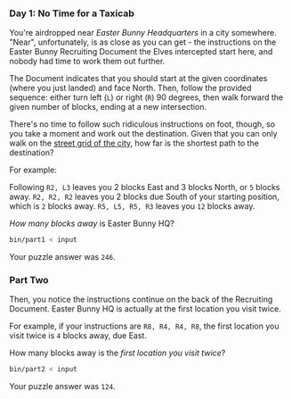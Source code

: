 ### Day 1: No Time for a Taxicab

You're airdropped near *Easter Bunny Headquarters* in a city somewhere. "Near", unfortunately, is as close as you can get - the instructions on the Easter Bunny Recruiting Document the Elves intercepted start here, and nobody had time to work them out further.

The Document indicates that you should start at the given coordinates (where you just landed) and face North. Then, follow the provided sequence: either turn left (`L`) or right (`R`) 90 degrees, then walk forward the given number of blocks, ending at a new intersection.

There's no time to follow such ridiculous instructions on foot, though, so you take a moment and work out the destination. Given that you can only walk on the [street grid of the city](https://en.wikipedia.org/wiki/Taxicab_geometry), how far is the shortest path to the destination?

For example:

Following `R2, L3` leaves you 2 blocks East and 3 blocks North, or `5` blocks away.
`R2, R2, R2` leaves you 2 blocks due South of your starting position, which is `2` blocks away.
`R5, L5, R5, R3` leaves you `12` blocks away.

*How many blocks away* is Easter Bunny HQ?

```bash
bin/part1 < input
```

Your puzzle answer was `246`.



### Part Two

Then, you notice the instructions continue on the back of the Recruiting Document. Easter Bunny HQ is actually at the first location you visit twice.

For example, if your instructions are `R8, R4, R4, R8`, the first location you visit twice is `4` blocks away, due East.

How many blocks away is the *first location you visit twice*?

```bash
bin/part2 < input
```

Your puzzle answer was `124`.